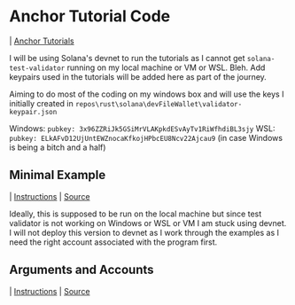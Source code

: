# Anchor Tutorial Code
| [Anchor Tutorials](https://project-serum.github.io/anchor/getting-started/introduction.html)

I will be using Solana's devnet to run the tutorials as I cannot get `solana-test-validator` running on my local machine or VM or WSL. Bleh. Add keypairs used in the tutorials will be added here as part of the journey.

Aiming to do most of the coding on my windows box and will use the keys I initially created in `repos\rust\solana\devFileWallet\validator-keypair.json`

Windows: `pubkey: 3x96ZZRiJk5GSiMrVLAKpkdESvAyTv1RiWfhdiBL3sjy`
WSL: `pubkey: ELkAFvD12UjUntEWZnocaKfkojHPbcEU8Ncv22Ajcau9` (in case Windows is being a bitch and a half)

## Minimal Example
| [Instructions](https://project-serum.github.io/anchor/tutorials/tutorial-0.html) | [Source](https://github.com/project-serum/anchor/tree/master/examples/tutorial/basic-0)

Ideally, this is supposed to be run on the local machine but since test validator is not working on Windows or WSL or VM I am stuck using devnet. I will not deploy this version to devnet as I work through the examples as I need the right account associated with the program first.

## Arguments and Accounts
| [Instructions](https://project-serum.github.io/anchor/tutorials/tutorial-1.html#clone-the-repo)
| [Source](https://github.com/project-serum/anchor/tree/master/examples/tutorial/basic-1)
